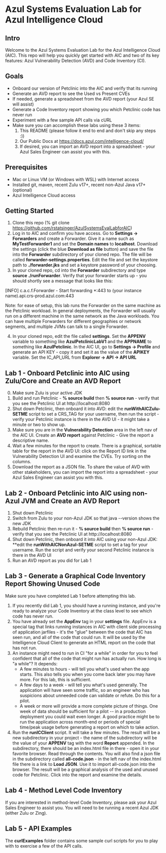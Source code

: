 # Azul Systems Evaluation Lab for Azul Intelligence Cloud

## Intro

Welcome to the Azul Systems Evaluation Lab for the Azul Intelligence Cloud (AIC). This repo will help you quickly get started with AIC and two of its key features: Azul Vulnerability Detection (AVD) and Code Inventory (CI).

## Goals

- Onboard our version of Petclinic into the AIC and verify that its running
- Generate an AVD report to see the Used vs Present CVEs
- If needed, generate a spreadsheet from the AVD report (your Azul SE will assist)
- Generate a Code Inventory report showing you which Petclinic code has never run
- Experiment with a few sample API calls via cURL
- Make sure you can accomplish these labs using these 3 items:
    1. This README (please follow it end to end and don't skip any steps :))
    2. Our Public Docs at https://docs.azul.com/intelligence-cloud/
    3. If desired, you can import an AVD report into a spreadsheet - your Azul Sales Engineer can assist you with this.

## Prerequisites

- Mac or Linux VM (or Windows with WSL) with Internet access
- Installed git, maven, recent Zulu v17+, recent non-Azul Java v17+ (optional)
- Azul Intelligence Cloud access

## Getting Started

1. Clone this repo (% git clone https://github.com/rstatsinger/AzulSystemsEvalLabforAIC)
2. Log in to AIC and confirm you have access. Go to **Settings -> Forwarders** and create a Forwarder. Give it a name such as **MyTestForwarder1** and set the **Domain names** to **localhost**. Download the settings (click the blue **Download as file** button) and save the file into the **Forwarder** subdirectory of your cloned repo. The file will be called **forwarder-settings.properties**. Edit the file and set the keystore path to **./forwarder.jks** and set a keystore password of your choosing.
3. In your cloned repo, cd into the **Forwarder** subdirectory and type **source ./runForwarder**. Verify that your forwarder starts up - you should shortly see a message that looks like this:

[INFO] c.a.c.f.Forwarder - Start forwarding *:443 to (your instance name).api.crs-prod.azul.com:443

Note: for ease of setup, this lab runs the Forwarder on the same machine as the Petclinic workload. In general deployments, the Forwarder will usually run on a different machine in the same network as the Java workloads. You can have multiple Forwarders for different geographies or network segments, and multiple JVMs can talk to a single Forwarder.

4. In your cloned repo, edit the file called **settings**. Set the **APPENV** variable to something like **AzulPetclinicLabV1** and the **APPNAME** to something like **AzulPetclinic**. In the AIC UI, go to **Settings -> Profile** and generate an API KEY - copy it and set it as the value of the **APIKEY** variable. Set the IC_API_URL from **Explorer -> API -> API URL**

## Lab 1 - Onboard Petclinic into AIC using Zulu/Core and Create an AVD Report

0. Make sure Zulu is your active JDK
1. Build and run Petclinic - **% source build** then **% source run** -  verify that you see the Petclinic UI at http://localhost:8080
2. Shut down Petclinic, then onboard it into AVD: edit the **runWithAICZulu-SETME** script to set a CRS_TAG for your username, then run the script - verify your Petclinic instance is there in the AVD UI - it might take a minute or two to show up.
3. Make sure you are in the **Vulnerability Detection** area in the left nav of the AIC UI. Create an **AVD report** against Petclinic - Give the report a descriptive name.
4. Wait a few minutes for the report to create. There is a graphical, sortable table for the report in the AVD UI: click on the Report ID link in the Vulnerability Detection UI and examine the CVEs. Try sorting on the columns.
5. Download the report as a JSON file. To share the value of AVD with other stakeholders, you can import the report into a spreadsheet - your Azul Sales Engineer can assist you with this.

## Lab 2 - Onboard Petclinic into AIC using non-Azul JVM and Create an AVD Report

1. Shut down Petclinic
2. Switch from Zulu to your non-Azul JDK so that java --version shows the new JDK
3. Rebuild Petclinic then re-run it  - **% source build** then **% source run** - verify that you see the Petclinic UI at http://localhost:8080
5. Shut down Petclinic, then onboard it into AIC using your non-Azul JDK: **edit the **runWithAICNonAzul-SETME** script to set a tag for your username. Run the script and verify your second Petclinic instance is there in the AVD UI
6. Run an AVD report as you did for Lab 1

## Lab 3 - Generate a Graphical Code Inventory Report Showing Unused Code

Make sure you have completed Lab 1 before attempting this lab.

1. If you recently did Lab 1, you should have a running instance, and you're ready to analyze your Code Inventory at the class level to see which code has never run.
2. You have already set the **AppEnv** tag in your **settings** file. AppEnv is a special tag that links running instances in AIC with client side processing of application jarfiles - it's the "glue" between the code that AIC has seen run, and all of the code that could run. It will be used by the Intelligence Cloud Client to generate an HTML report on the code that has not run. 
3. An instance might need to run in CI "for a while" in order for you to feel confident that all of the code that might run has actually run. How long is "a while"? It depends:
    - A few minutes to hours - will tell you what's used when the app starts. This also tells you when you come back later you may have more. For this lab, this is sufficient.
    - A few days to a week - will tell you what's used generally. The application will have seen some traffic, so an engineer who has suspicions about unneeded code can validate or refute. Do this for a pilot.
    - A week or more will provide a more complete picture of things. One week of data should be sufficient for a pilot -- in a production deployment you could wait even longer. A good practice might be to run the application across month-end or periods of special time/peak usage before generating a report on which to take action.
4. Run the **runICClient** script. It will take a few minutes. The result will be a new subdirectory in your project - the name of the subdirectory will be the value of your **APPENV** tag with the word **Report** appended. In the subdirectory, there should be an index.html file in there - open it in your favorite browser. Read through the contents. You will also find a json file in the subdirectory called **all-code.json** - in the left nav of the index.html file there is a link to **Load JSON**. Use it to import all-code.json into the browser. The result will be a graphical analysis of the used and unused code for Petclinic. Click into the report and examine the details.

## Lab 4 - Method Level Code Inventory

If you are interested in method-level Code Inventory, please ask your Azul Sales Engineer to assist you. You will need to be running a recent Azul JDK (either Zulu or Zing).

## Lab 5 - API Examples

The **curlExamples** folder contains some sample curl scripts for you to play with to exercise a few of the API calls.

